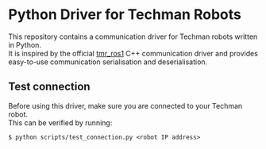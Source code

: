 # Python Driver for Techman Robots

This repository contains a communication driver for Techman robots written in Python.  
It is inspired by the official [tmr_ros1](https://github.com/TechmanRobotInc/tmr_ros1) C++ communication driver and provides easy-to-use communication serialisation and deserialisation.

## Test connection
Before using this driver, make sure you are connected to your Techman robot.  
This can be verified by running:   
```
$ python scripts/test_connection.py <robot IP address>
```